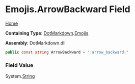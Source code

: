 # Emojis\.ArrowBackward Field

[Home](../../../README.md)

**Containing Type**: [DotMarkdown](../../README.md)\.[Emojis](../README.md)

**Assembly**: DotMarkdown\.dll

```csharp
public const string ArrowBackward = ":arrow_backward:"
```

### Field Value

System\.[String](https://docs.microsoft.com/en-us/dotnet/api/system.string)